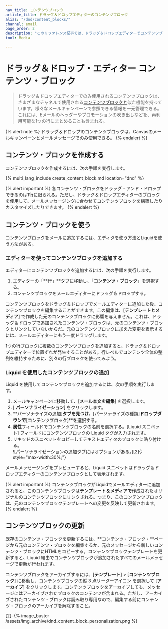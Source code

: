 ```yaml
---
nav_title: コンテンツブロック
article_title: ドラッグ＆ドロップエディターのコンテンツブロック
alias: "/dnd/content_blocks/"
channel: email
page_order: 2
description: "このリファレンス記事では、ドラッグ＆ドロップエディターでコンテンツブロックを作成し、使用する方法について説明します。"
tool: Media

---
```


# ドラッグ＆ドロップ・エディター コンテンツ・ブロック

> ドラッグ＆ドロップエディターでのみ使用されるコンテンツブロックは、さまざまなチャネルで使用される[コンテンツブロックと]({{site.baseurl}}/user_guide/engagement_tools/templates_and_media/content_blocks/)似た機能を持っています。様々なメールキャンペーンで参照できる情報を一元管理できる。これには、Eメールのヘッダーやプロモーションの吹き出しなどを、再利用可能な1つの行にまとめることも含まれる。

{% alert note %}
ドラッグ＆ドロップのコンテンツブロックは、Canvasのメールキャンペーンとメールメッセージでのみ使用できる。
{% endalert %}

## コンテンツ・ブロックを作成する

コンテンツブロックを作成するには、次の手順を実行します。

{% multi_lang_include create_content_block.md location="dnd" %}

{% alert important %}
各コンテンツ・ブロックをドラッグ・アンド・ドロップできるのは1行に限られる。ただし、ドラッグ＆ドロップエディターのブロックを使用して、メールメッセージングに合わせてコンテンツブロックを構築したりカスタマイズしたりできます。
{% endalert %}

## コンテンツ・ブロックを使う

コンテンツブロックをメールに追加するには、エディタを使う方法とLiquidを使う方法がある。

### エディターを使ってコンテンツブロックを追加する

エディターにコンテンツブロックを追加するには、次の手順を実行します。

1. エディターの「**行」**タブに移動し、「**コンテンツ・ブロック**」を選択する。 
2. コンテンツブロックをメールエディターにドラッグ＆ドロップする。 

コンテンツブロックをドラッグ＆ドロップでメールエディターに追加した後、コンテンツブロックを編集することができます。この編集は、[**テンプレートとメディア**] で作成した元のコンテンツブロックに影響を与えません。これは、ドラッグ＆ドロップで追加されたコンテンツ・ブロックは、元のコンテンツ・ブロックとリンクしていないからだ。元のコンテンツブロックに加えた変更を表示するには、メールエディターにもう一度ドラッグします。 

1つの行ブロックに複数のコンテンツブロックを追加すると、ドラッグ＆ドロップエディターで位置ずれが発生することがある。行レベルでコンテンツ全体の整列を維持するために、別々の行ブロックを使ってみよう。

### Liquid を使用したコンテンツブロックの追加

Liquid を使用してコンテンツブロックを追加するには、次の手順を実行します。

1. メールキャンペーンに移動して、[**メール本文を編集**] を選択します。 
2. [<i class="fas fa-plus"></i> **パーソナライゼーション**] をクリックします。
3. **パーソナライズの追加]**タブを見つけ、**[パーソナライズの種類]**ドロップダウンで**[コンテンツブロック]**を選択する。
4. **属性**フィールドでコンテンツブロックの名前を選択する。[Liquid スニペット] フィールドにコンテンツブロックの Liquid タグが入力されます。 
5. リキッドのスニペットをコピーしてテキストエディタのブロックに貼り付ける。<br>![パーソナライゼーションの追加タブにはオプションがある。][2]{: style="max-width:30%;"}

メールメッセージングをプレビューすると、Liquid スニペットはドラッグ＆ドロップエディターのコンテンツブロックとして表示されます。 

{% alert important %}
コンテンツブロックがLiquidでメールエディターに追加されると、このコンテンツブロックは**テンプレート＆メディアで**作成されたオリジナルのコンテンツブロックにリンクされる。つまり、このコンテンツブロックは、元のコンテンツブロックテンプレートへの変更を反映して更新されます。
{% endalert %}

## コンテンツブロックの更新

既存のコンテンツ・ブロックを更新するには、**コンテンツ・ブロック・**ページから元のコンテンツ・ブロックを編集するか、元のメッセージから新しいコンテンツ・ブロックにHTMLをコピーする。コンテンツブロックテンプレートを更新すると、Liquid 経由でコンテンツブロックが追加されたすべてのメールメッセージで更新が行われます。

コンテンツブロックをアーカイブするには、[**テンプレート**] > [**コンテンツブロック**] に移動し、コンテンツブロックの縦 3 点リーダーアイコン <i class="fas fa-ellipsis-vertical"></i> を選択して [**アーカイブ**] をクリックします。コンテンツブロックをアーカイブしても、メッセージにはアーカイブされたブロックのコンテンツが含まれる。ただし、アーカイブされたコンテンツ・ブロックは読み取り専用なので、編集する前にコンテンツ・ブロックのアーカイブを解除すること。 

[2]: {% image_buster /assets/img_archive/dnd_content_block_personalization.png %}
